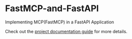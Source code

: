 # FastMCP-and-FastAPI
Implementing MCP(FastMCP) in a FastAPI Application

Check out the [project documentation guide](https://uselessai.in/implementing-mcp-architecture-in-a-fastapi-application-f513989b65d9) for more details.
